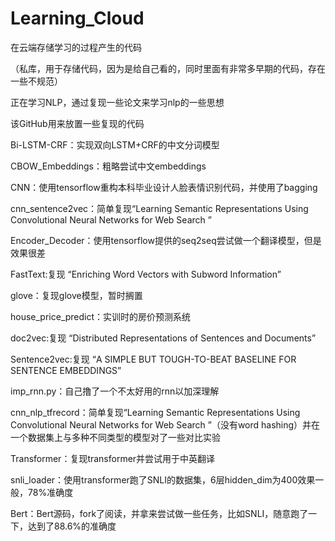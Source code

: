 # Learning_Cloud
在云端存储学习的过程产生的代码

（私库，用于存储代码，因为是给自己看的，同时里面有非常多早期的代码，存在一些不规范）

正在学习NLP，通过复现一些论文来学习nlp的一些思想

该GitHub用来放置一些复现的代码

Bi-LSTM-CRF：实现双向LSTM+CRF的中文分词模型

CBOW_Embeddings：粗略尝试中文embeddings

CNN：使用tensorflow重构本科毕业设计人脸表情识别代码，并使用了bagging

cnn_sentence2vec：简单复现“Learning Semantic Representations Using Convolutional Neural Networks for Web Search ”

Encoder_Decoder：使用tensorflow提供的seq2seq尝试做一个翻译模型，但是效果很差

FastText:复现 “Enriching Word Vectors with Subword Information”

glove：复现glove模型，暂时搁置

house_price_predict：实训时的房价预测系统

doc2vec:复现 “Distributed Representations of Sentences and Documents”

Sentence2vec:复现 “A SIMPLE BUT TOUGH-TO-BEAT BASELINE FOR SENTENCE EMBEDDINGS”

imp_rnn.py：自己撸了一个不太好用的rnn以加深理解

cnn_nlp_tfrecord：简单复现“Learning Semantic Representations Using Convolutional Neural Networks for Web Search ”（没有word hashing）并在一个数据集上与多种不同类型的模型对了一些对比实验

Transformer：复现transformer并尝试用于中英翻译

snli_loader：使用transformer跑了SNLI的数据集，6层hidden_dim为400效果一般，78%准确度

Bert：Bert源码，fork了阅读，并拿来尝试做一些任务，比如SNLI，随意跑了一下，达到了88.6%的准确度
